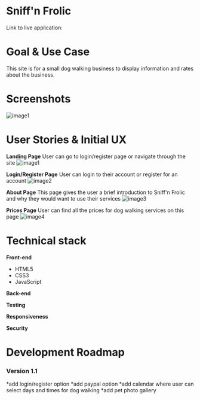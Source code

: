 # Sniff'n Frolic

Link to live application:

# Goal & Use Case

This site is for a small dog walking business to display information and rates about the business.



# Screenshots
![image1](https://github.com/kimcheru18/snif_n_frolic/blob/master/screenshots/snf_landing_page_screenshot.png)


# User Stories & Initial UX

**Landing Page**
User can go to login/register page or navigate through the site
![image1](https://github.com/kimcheru18/snif_n_frolic/blob/master/wireframes/snf_landing_page.png)

**Login/Register Page**
User can login to their account or register for an account
![image2](https://github.com/kimcheru18/snif_n_frolic/blob/master/wireframes/snf_login_page.png)

**About Page**
This page gives the user a brief introduction to Sniff'n Frolic and why they would want to use their services
![image3](https://github.com/kimcheru18/snif_n_frolic/blob/master/wireframes/snf_about_page.png)

**Prices Page**
User can find all the prices for dog walking services on this page
![image4](https://github.com/kimcheru18/snif_n_frolic/blob/master/wireframes/snf_prices_page.png)

# Technical stack

**Front-end**
 * HTML5
 * CSS3
 * JavaScript
<!-- * jQuery-->

**Back-end**
<!-- * NodeJS-->
<!-- * Mongoose / MongoDB-->
<!-- * Heroku (hosting)-->

**Testing**
<!-- * Mocha & Chai-->
<!-- * TravisCI-->

**Responsiveness**
<!-- * The site is fully responsive on most mobile & laptop devices.-->
<!-- * Tested on Chrome, Firefox & Safari.-->

**Security**
<!-- * Passport-->
<!-- * Bcrypt-->

# Development Roadmap

### Version 1.1
*add login/register option
*add paypal option
*add calendar where user can select days and times for dog walking
*add pet photo gallery
